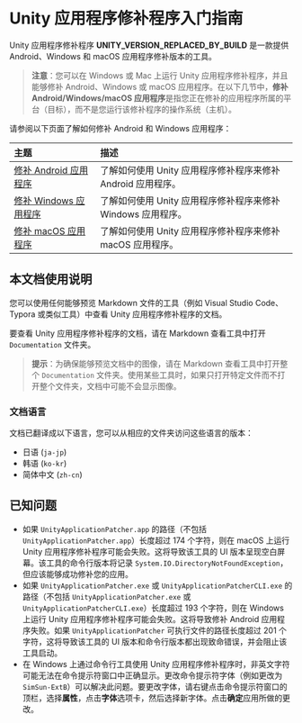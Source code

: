 # Unity 应用程序修补程序入门指南

Unity 应用程序修补程序 __UNITY_VERSION_REPLACED_BY_BUILD__ 是一款提供 Android、Windows 和 macOS 应用程序修补版本的工具。

> **注意**：您可以在 Windows 或 Mac 上运行 Unity 应用程序修补程序，并且能够修补 Android、Windows 或 macOS 应用程序。在以下几节中，**修补 Android/Windows/macOS 应用程序**是指您正在修补的应用程序所属的平台（目标），而不是您运行该修补程序的操作系统（主机）。

请参阅以下页面了解如何修补 Android 和 Windows 应用程序：

| **主题** | **描述** |
| :-------- | :-------------- |
| [修补 Android 应用程序](patch-android-applications.md)| 了解如何使用 Unity 应用程序修补程序来修补 Android 应用程序。|
| [修补 Windows 应用程序](patch-windows-applications.md)| 了解如何使用 Unity 应用程序修补程序来修补 Windows 应用程序。|
| [修补 macOS 应用程序](patch-macos-applications.md)| 了解如何使用 Unity 应用程序修补程序来修补 macOS 应用程序。|

## 本文档使用说明

您可以使用任何能够预览 Markdown 文件的工具（例如 Visual Studio Code、Typora 或类似工具）中查看 Unity 应用程序修补程序的文档。

要查看 Unity 应用程序修补程序的文档，请在 Markdown 查看工具中打开 `Documentation` 文件夹。

> **提示**：为确保能够预览文档中的图像，请在 Markdown 查看工具中打开整个 `Documentation` 文件夹。使用某些工具时，如果只打开特定文件而不打开整个文件夹，文档中可能不会显示图像。

### 文档语言

文档已翻译成以下语言，您可以从相应的文件夹访问这些语言的版本：

* 日语 (`ja-jp`)
* 韩语 (`ko-kr`)
* 简体中文 (`zh-cn`)

## 已知问题

- 如果 `UnityApplicationPatcher.app` 的路径（不包括 `UnityApplicationPatcher.app`）长度超过 174 个字符，则在 macOS 上运行 Unity 应用程序修补程序可能会失败。这将导致该工具的 UI 版本呈现空白屏幕。该工具的命令行版本将记录 `System.IO.DirectoryNotFoundException`，但应该能够成功修补您的应用。
- 如果 `UnityApplicationPatcher.exe` 或 `UnityApplicationPatcherCLI.exe` 的路径（不包括 `UnityApplicationPatcher.exe` 或 `UnityApplicationPatcherCLI.exe`）长度超过 193 个字符，则在 Windows 上运行 Unity 应用程序修补程序可能会失败。这将导致修补 Android 应用程序失败。如果 `UnityApplicationPatcher` 可执行文件的路径长度超过 201 个字符，这将导致该工具的 UI 版本和命令行版本都出现致命错误，并会阻止该工具启动。
- 在 Windows 上通过命令行工具使用 Unity 应用程序修补程序时，非英文字符可能无法在命令提示符窗口中正确显示。更改命令提示符字体（例如更改为 `SimSun-ExtB`）可以解决此问题。要更改字体，请右键点击命令提示符窗口的顶栏，选择**属性**，点击**字体**选项卡，然后选择新字体。点击**确定**应用所做的更改。
